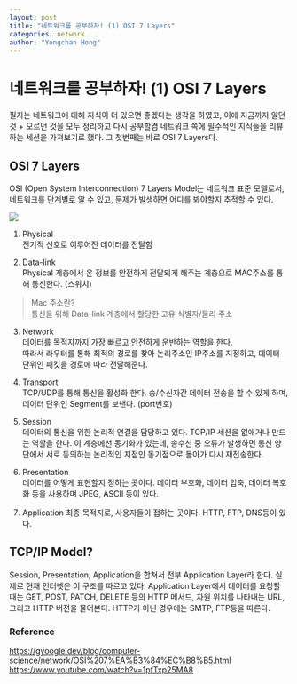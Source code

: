 ```yaml
---
layout: post
title: "네트워크를 공부하자! (1) OSI 7 Layers"
categories: network
author: "Yongchan Hong"
---
```

# 네트워크를 공부하자! (1) OSI 7 Layers
필자는 네트워크에 대해 지식이 더 있으면 좋겠다는 생각을 하였고, 이에 지금까지 알던 것 + 모르던 것을 모두 정리하고 다시 공부할겸 네트워크 쪽에 필수적인 지식들을 리뷰하는 세션을 가져보기로 했다. 그 첫번째는 바로 OSI 7 Layers다.

## OSI 7 Layers
OSI (Open System Interconnection) 7 Layers Model는 네트워크 표준 모델로서, 네트워크를 단계별로 알 수 있고, 문제가 발생하면 어디를 봐야할지 추적할 수 있다.

![](https://s7280.pcdn.co/wp-content/uploads/2018/06/osi-model-7-layers-1.png)

1) Physical  
전기적 신호로 이루어진 데이터를 전달함  

2) Data-link  
Physical 계층에서 온 정보를 안전하게 전달되게 해주는 계층으로 MAC주소를 통해 통신한다. (스위치)
> Mac 주소란?  
> 통신을 위해 Data-link 계층에서 할당한 고유 식별자/물리 주소

3) Network  
데이터를 목적지까지 가장 빠르고 안전하게 운반하는 역할을 한다.  
따라서 라우터를 통해 최적의 경로를 찾아 논리주소인 IP주소를 지정하고, 데이터 단위인 패킷을 경로에 따라 전달해준다.  

4) Transport  
TCP/UDP를 통해 통신을 활성화 한다. 송/수신자간 데이터 전송을 할 수 있게 하며, 데이터 단위인 Segment를 보낸다. (port번호)

5) Session  
데이터의 통신을 위한 논리적 연결을 담당하고 있다. TCP/IP 세션을 없애거나 만드는 역할을 한다. 이 계층에선 동기화가 있는데, 송수신 중 오류가 발생하면 통신 양단에서 서로 동의하는 논리적인 지점인 동기점으로 돌아가 다시 재전송한다. 

6) Presentation  
데이터를 어떻게 표현할지 정하는 곳이다. 데이터 부호화, 데이터 압축, 데이터 복호화 등을 사용하며 JPEG, ASCII 등이 있다.

7) Application
최종 목적지로, 사용자들이 접하는 곳이다. HTTP, FTP, DNS등이 있다. 

## TCP/IP Model?
Session, Presentation, Application을 합쳐서 전부 Application Layer라 한다. 실제로 현재 인터넷은 이 구조를 따르고 있다. Application Layer에서 데이터를 요청할 때는 GET, POST, PATCH, DELETE 등의 HTTP 메서드, 자원 위치를 나타내는 URL, 그리고 HTTP 버젼을 물어본다. HTTP가 아닌 경우에는 SMTP, FTP등을 따른다.

### Reference
https://gyoogle.dev/blog/computer-science/network/OSI%207%EA%B3%84%EC%B8%B5.html  
https://www.youtube.com/watch?v=1pfTxp25MA8  